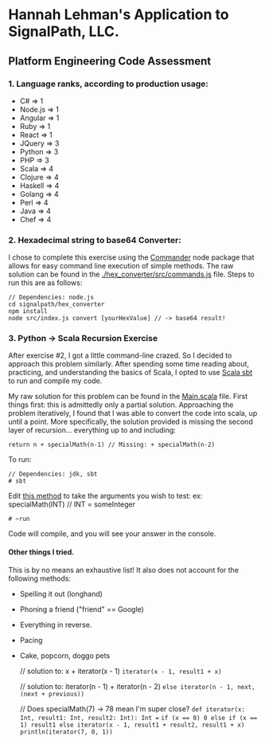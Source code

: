 

# Hannah Lehman's Application to SignalPath, LLC.
## Platform Engineering Code Assessment
### 1. Language ranks, according to production usage:
  * C# => 1
  * Node.js => 1
  * Angular => 1
  * Ruby => 1
  * React => 1
  * JQuery => 3
  * Python => 3
  * PHP => 3
  * Scala => 4
  * Clojure => 4
  * Haskell => 4
  * Golang => 4
  * Perl => 4
  * Java => 4
  * Chef => 4

### 2. Hexadecimal string to base64 Converter:
I chose to complete this exercise using the [Commander](https://pusher.com/tutorials/node-command-line-app) node package that allows for easy command line execution of simple methods. The raw solution can be found in the [./hex_converter/src/commands.js](https://github.com/HannahLehman/signalpath/blob/master/hex_converter/src/commands.js#L2) file. Steps to run this are as follows:

    // Dependencies: node.js
    cd signalpath/hex_converter
    npm install
    node src/index.js convert [yourHexValue] // -> base64 result!


### 3. Python -> Scala Recursion Exercise
After exercise #2, I got a little command-line crazed. So I decided to approach this problem similarly. After spending some time reading about, practicing, and understanding the basics of Scala, I opted to use [Scala sbt](https://docs.scala-lang.org/getting-started-sbt-track/getting-started-with-scala-and-sbt-on-the-command-line.html) to run and compile my code.

My raw solution for this problem can be found in the [Main.scala](https://github.com/HannahLehman/signalpath/blob/master/specialMath/yay_recursion/src/main/scala/Main.scala) file. First things first: this is admittedly only a partial solution. Approaching the problem iteratively, I found that I was able to convert the code into scala, up until a point. More specifically, the solution provided is missing the second layer of recursion... everything up to and including:

    return n + specialMath(n-1) // Missing: + specialMath(n-2)

To run:

    // Dependencies: jdk, sbt
    # sbt

Edit [this method](https://github.com/HannahLehman/signalpath/blob/master/specialMath/yay_recursion/src/main/scala/Main.scala#L21) to take the arguments you wish to test:
ex: specialMath(INT) // INT = someInteger

    # ~run

Code will compile, and you will see your answer in the console.

#### Other things I tried.
This is by no means an exhaustive list! It also does not account for the following methods:
* Spelling it out (longhand)
* Phoning a friend ("friend" == Google)
* Everything in reverse.
* Pacing
* Cake, popcorn, doggo pets

    // solution to: x + iterator(x - 1)
`iterator(x - 1, result1 + x)`


    // solution to: iterator(n - 1) + iterator(n - 2)
`else iterator(n - 1, next, (next + previous))`


    // Does specialMath(7) -> 78 mean I'm super close?
`def iterator(x: Int, result1: Int, result2: Int): Int =`
     `if (x == 0) 0
      else if (x == 1) result1
      else iterator(x - 1, result1 + result2, result1 + x)
     println(iterator(7, 0, 1))`
